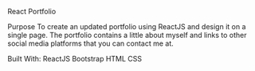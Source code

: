 React Portfolio

Purpose
To create an updated portfolio using ReactJS and design it on a single page. The portfolio contains a little about myself and links to other social media platforms that you can contact me at.

Built With:
ReactJS
Bootstrap
HTML
CSS
